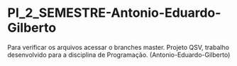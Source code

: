 # PI_2_SEMESTRE-Antonio-Eduardo-Gilberto
Para verificar os arquivos acessar o branches master.
Projeto QSV, trabalho desenvolvido para a disciplina de Programação. (Antonio-Eduardo-Gilberto)

